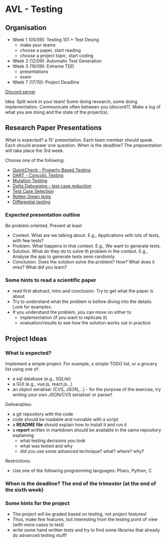 # AVL - Testing

## Organisation

- Week 1 (05/09): Testing 101 + Test Desing
  - make your teams
  - choose a paper, start reading
  - choose a project topic, start coding
- Week 2 (12/09): Automatic Test Generation
- Week 3 (19/09): Extreme TDD
  - presentations
  - exam
- Week 7 (17/10): Project Deadline

[Discord server](https://discord.gg/h2mH5Daq)

Idea: Split work in your team! Some doing research, some doing implementation. Communicate often between you (discord?). Make a log of what you are doing and the state of the project(s).

## Research Paper Presentations

What is expected? a 15' presentation. Each team member should speak. Each should answer one question.
When is the deadline? The prepsentation will take place the 3rd week.

Choose one of the following:
 - [QuickCheck - Property Based Testing](https://www.cs.tufts.edu/~nr/cs257/archive/john-hughes/quick.pdf) 
 - [DART - Concolic Testing](https://web.eecs.umich.edu/~weimerw/590/reading/p213-godefroid.pdf)
 - [Mutation Testing](https://edisciplinas.usp.br/pluginfile.php/1943431/mod_resource/content/1/Hints_on_Test_Data_Selection-Demillo.pdf)
 - [Delta Debugging - test case reduction](https://www.cs.purdue.edu/homes/xyzhang/fall07/Papers/delta-debugging.pdf)
 - [Test Case Selection](https://hal.inria.fr/hal-01344842/document)
 - [Rotten Green tests](https://hal.inria.fr/hal-02002346v2/document)
 - [Differential testing](https://www.cs.swarthmore.edu/~bylvisa1/cs97/f13/Papers/DifferentialTestingForSoftware.pdf)

### Expected presentation outline

Be problem oriented. Present at least
 - Context. What are we talking about. E.g., Applications with lots of tests, with few tests?
 - Problem. What happens in that context. E.g., We want to generate tests.
 - Solution. What do they do to solve th problem in the context. E.g., Analyse the app to generate tests semi-randomly.
 - Conclusion. Does the solution solve the problem? How? What does it miss? What did you learn?

### Some hints to read a scientific paper
  - read first abstract, intro and conclusion. Try to get what the paper is about.
  - Try to understand what the problem is before diving into the details. Look for examples.
  - If you understand the problem, you can move on either to
    - implementation (if you want to replicate it)
    - evaluation/results to see how the solution works out in practice

## Project Ideas

### What is expected?
Implement a simple project. For example, a simple TODO list, or a grocery list using one of:
 - a sql database (e.g., SQLite)
 - a GUI (e.g., vue.js, react.js...)
 - an object serialiser (CVS, JSON,...) - for the purpose of the exercise, try writing your own JSON/CVS serialiser or parser!

Deliverables:
 - a git repository with the code
 - code should be loadable and runnable with a script
 - a **README file** should explain how to install it and run it
 - a **report** written in markdown should be available in the same repository explaining
   - what testing decisions you took
   - what was tested and why
   - did you use some advanced technique? what? where? why?

Restrictions:
 - Use one of the following programming languages: Pharo, Python, C

### When is the deadline? The end of the trimester (at the end of the sixth week)
 
### Some hints for the project
- The project will be graded based on testing, not project features!
- Thus, make few features, but interesting from the testing point of view (with more cases to test)
- write some hand written tests and try to find some libraries that already do advanced testing stuff!
